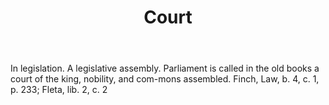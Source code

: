 ---
title: Court
letter: C
permalink: "/definitions/bld-court.html"
body: In legislation. A legislative assembly. Parliament is called in the old books
  a court of the king, nobility, and com-mons assembled. Finch, Law, b. 4, c. 1, p.
  233; Fleta, lib. 2, c. 2
published_at: '2018-07-07'
source: Black's Law Dictionary 2nd Ed (1910)
layout: post
---